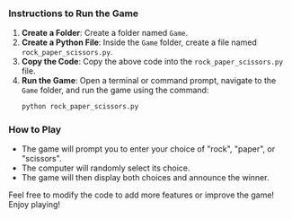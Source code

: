 ### Instructions to Run the Game

1. **Create a Folder**: Create a folder named `Game`.
2. **Create a Python File**: Inside the `Game` folder, create a file named `rock_paper_scissors.py`.
3. **Copy the Code**: Copy the above code into the `rock_paper_scissors.py` file.
4. **Run the Game**: Open a terminal or command prompt, navigate to the `Game` folder, and run the game using the command:
   ```bash
   python rock_paper_scissors.py
   ```

### How to Play
- The game will prompt you to enter your choice of "rock", "paper", or "scissors".
- The computer will randomly select its choice.
- The game will then display both choices and announce the winner.

Feel free to modify the code to add more features or improve the game! Enjoy playing!